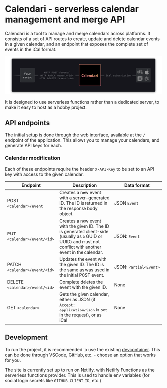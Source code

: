 # Calendari - serverless calendar management and merge API

Calendari is a tool to manage and merge calendars across platforms. It consists of a set of API routes to create, update and delete calendar events in a given calendar, and an endpoint that exposes the complete set of events in the iCal format.

![Graph showing input and output of Calendari](./docs/chart.svg)

It is designed to use serverless functions rather than a dedicated server, to make it easy to host as a hobby project.

## API endpoints

The initial setup is done through the web interface, available at the `/` endpoint of the application. This allows you to manage your calendars, and generate API keys for each.

### Calendar modification

Each of these endpoints require the header `X-API-Key` to be set to an API key with access to the given calendar.

| Endpoint                       | Description                                                                                                                                                  | Data format                 |
| ------------------------------ | ------------------------------------------------------------------------------------------------------------------------------------------------------------ | --------------------------- |
| POST `<calendar>/event`        | Creates a new event with a server-generated ID. The ID is returned in the response body object.                                                              | JSON&nbsp;`Event`           |
| PUT `<calendar>/event/<id>`    | Creates a new event with the given ID. The ID is generated client-side (usually as a GUID or UUID) and must not conflict with another event in the calendar. | JSON:&nbsp;`Event`          |
| PATCH `<calendar>/event/<id>`  | Updates the event with the given ID. The ID is the same as was used in the initial POST event.                                                               | JSON:&nbsp;`Partial<Event>` |
| DELETE `<calendar>/event/<id>` | Complete deletes the event with the given ID.                                                                                                                | None                        |
| GET `<calendar>`               | Gets the given calendar, either as JSON (if `Accept: application/json` is set in the request), or as iCal                                                    | None                        |

## Development

To run the project, it is recommended to use the existing [devcontainer](https://containers.dev/). This can be done through VSCode, GitHub, etc. - choose an option that works for you.

The site is currently set up to run on Netlify, with Netlify Functions as the serverless functions provider. This is used to handle env variables (for social login secrets like `GITHUB_CLIENT_ID`, etc.)
